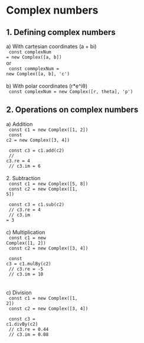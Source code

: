 # Complex numbers

## 1. Defining complex numbers<br />

a) With cartesian coordinates (a + bi)<br />
<code>
const complexNum = new Complex([a, b])
</code><br />
or<br />
<code>
const commplexNum = new Complex([a, b], 'c')
</code><br /><br />
b) With polar coordinates (r\*e^iθ)<br />
<code>
const complexNum = new Complex([r, theta], 'p')
</code>

## 2. Operations on complex numbers<br />

a) Addition<br />
<code>
const c1 = new Complex([1, 2])<br />
const c2 = new Complex([3, 4])<br />
<br />
const c3 = c1.add(c2)<br />
// c3.re = 4<br />
// c3.im = 6
</code><br /><br /> 2. Subtraction<br />
<code>
const c1 = new Complex([5, 8])<br />
const c2 = new Complex([1, 5])<br />
<br />
const c3 = c1.sub(c2)<br />
// c3.re = 4<br />
// c3.im = 3
</code><br /><br />
c) Multiplication<br />
<code>
const c1 = new Complex([1, 2])<br />
const c2 = new Complex([3, 4])<br />
<br />
const c3 = c1.mulBy(c2)<br />
// c3.re = -5<br />
// c3.im = 10
</code><br /><br />
c) Division<br />
<code>
const c1 = new Complex([1, 2])<br />
const c2 = new Complex([3, 4])<br />
<br />
const c3 = c1.divBy(c2)<br />
// c3.re = 0.44<br />
// c3.im = 0.08
</code><br /><br />
